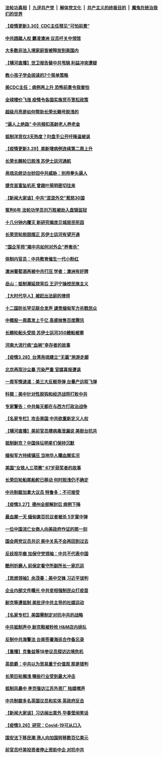 

####  [法轮功真相](../../../../basic/blob/master/README.md?t=03310031) &nbsp;|&nbsp; [九评共产党](../../../../9ping.md/blob/master/README.md?t=03310031) &nbsp;|&nbsp; [解体党文化](../../../../jtdwh.md/blob/master/README.md?t=03310031)  &nbsp;|&nbsp; [共产主义的终极目的](../../../../gczydzjmd.md/blob/master/README.md?t=03310031) &nbsp;|&nbsp; [魔鬼在统治我们的世界](../../../../mgztzwmdsj.md/blob/master/README.md?t=03310031) 

#### [【疫情更新3.30】CDC主任预见“可怕前景”](../pages/nf4514/n12845486.md?t=03310031) 

#### [中共践踏人权 霸凌澳洲 议员吁关中领馆](../pages/nf4514/n12844362.md?t=03310031) 

#### [大多数非法入境家庭皆被释放到美国内](../pages/nf4514/n12844824.md?t=03310031) 

#### [【横河直播】世卫报告替中共甩锅 利益冲突遭疑](../pages/nf4514/n12844409.md?t=03310031) 

#### [教小孩子学会阅读的7个简单策略](../pages/nf4514/n12843449.md?t=03310031) 

#### [美CDC主任：病例再上升 恐怖前景令我害怕](../pages/nf4514/n12844196.md?t=03310031) 

#### [全球楼价飞涨 疫情令各国实施货币宽松政策](../pages/nf4514/n12844498.md?t=03310031) 

#### [超级月亮是如何帮助长荣长赐号脱浅的](../pages/nf4514/n12844130.md?t=03310031) 

#### [“逼人上绝路” 中共频扣高龄老人养老金](../pages/nf4514/n12844005.md?t=03310031) 

#### [抵制洋货仅3天热度？叼盘手公开吁降温被讽](../pages/nf4514/n12843950.md?t=03310031) 

#### [【疫情更新3.29】美新增病例连续第二周上升](../pages/nf4514/n12842865.md?t=03310031) 

#### [长荣长赐轮已脱浅 苏伊士运河通航](../pages/nf4514/n12843547.md?t=03310031) 

#### [帛琉总统访台妙回中共威胁：别用拳头逼人](../pages/nf4514/n12843532.md?t=03310031) 

#### [捷克首富坠机死 曾跟叶简明密切往来](../pages/nf4514/n12843194.md?t=03310031) 

#### [【新闻大家谈】中共“混混外交”惹怒30国](../pages/nf4514/n12843389.md?t=03310031) 

#### [冤判6年 法轮功学员刘万胜被劫入盘锦监狱](../pages/nf4514/n12841327.md?t=03310031) 

#### [十几分钟内覆灭 新研究揭庞贝城居民死因](../pages/nf4514/n12840187.md?t=03310031) 

#### [长荣货轮脱困摆正 苏伊士运河有望开通](../pages/nf4514/n12842308.md?t=03310031) 

#### [“国企军师”揭中共如何对外企“养套杀”](../pages/nf4514/n12841655.md?t=03310031) 

#### [体制内官员：中共教育催生一代小粉红](../pages/nf4514/n12841964.md?t=03310031) 

#### [澳洲葡萄酒再被中共打压 学者：澳洲有好牌](../pages/nf4514/n12841754.md?t=03310031) 

#### [岳山：抵制潮延烧背后 王沪宁操控民族主义](../pages/nf4514/n12840585.md?t=03310031) 

#### [【大时代华人】被赶出法庭的律师](../pages/nf4514/n12838887.md?t=03310031) 

#### [十二国防长罕见联合发声 谴责缅甸军方杀戮民众](../pages/nf4514/n12841433.md?t=03310031) 

#### [中概股一周蒸发上千亿 高盛抛售百度腾讯](../pages/nf4514/n12841318.md?t=03310031) 

#### [长赐轮船头受损 苏伊士运河350艘船被塞](../pages/nf4514/n12841335.md?t=03310031) 

#### [河南大流行病“血祸”幸存者的故事](../pages/nf4514/n12841040.md?t=03310031) 

#### [【疫情3.28】台湾帛琉建立“无菌”旅游走廊](../pages/nf4514/n12840844.md?t=03310031) 

#### [北京再现沙尘暴 污染严重 官媒喜报遭讽](../pages/nf4514/n12840743.md?t=03310031) 

#### [一周军情速递：美三大反舰导弹 台量产远程飞弹](../pages/nf4514/n12839991.md?t=03310031) 

#### [科顿：美中针对性脱钩和经济战将打败中共](../pages/nf4514/n12826037.md?t=03310031) 

#### [专家警告：中共每天都在与西方打政治战争](../pages/nf4514/n12840519.md?t=03310031) 

#### [【名家专栏】攻击美国 中共欲重新定义人权](../pages/nf4514/n12839676.md?t=03310031) 

#### [【横河直播】美前官员撑病毒泄漏说 美挺台抗共](../pages/nf4514/n12840316.md?t=03310031) 

#### [抵制耐克？中国体坛明星们保持沉默](../pages/nf4514/n12840070.md?t=03310031) 

#### [缅甸军方持续镇压 当地华人曝血腥实况](../pages/nf4514/n12840240.md?t=03310031) 

#### [美国“女铁人三项赛” 67岁获奖者的故事](../pages/nf4514/n12839975.md?t=03310031) 

#### [长荣巨轮船尾船舵已移动 何时脱浅仍不确定](../pages/nf4514/n12839925.md?t=03310031) 

#### [中共制裁加拿大议员 特鲁多：不可接受](../pages/nf4514/n12840121.md?t=03310031) 

#### [【疫情3.27】德州全部解封后 病例下降](../pages/nf4514/n12839530.md?t=03310031) 

#### [最血腥一天 缅甸逾百抗议者被杀 5岁童中弹](../pages/nf4514/n12839769.md?t=03310031) 

#### [一位中国流亡女商人向美政府作证的那一刻](../pages/nf4514/n12838983.md?t=03310031) 

#### [国会两党议员共识 美中关系不会再回到过去](../pages/nf4514/n12839084.md?t=03310031) 

#### [反歧视华裔 加保守党领袖：中共不代表中国](../pages/nf4514/n12839031.md?t=03310031) 

#### [酷刑折磨人 前保定看守所副所长一家厄运](../pages/nf4514/n12837990.md?t=03310031) 

#### [【思想领袖】余茂春：美中交锋 习近平误判](../pages/nf4514/n12835666.md?t=03310031) 

#### [企业内部文件曝光 中共变相强制民众打疫苗](../pages/nf4514/n12838716.md?t=03310031) 

#### [耐克等遭抵制 美批评中共主导的社媒运动](../pages/nf4514/n12838639.md?t=03310031) 

#### [【名家专栏】美国需制定对抗中共的战略](../pages/nf4514/n12837812.md?t=03310031) 

#### [中共抵制声中 耐克鞋被秒抢 H&M店内排队](../pages/nf4514/n12838464.md?t=03310031) 

#### [反制中共海警法 台美签署海巡合作备忘录](../pages/nf4514/n12837667.md?t=03310031) 

#### [【重播】克鲁兹等18参议员探访边境危机](../pages/nf4514/n12837731.md?t=03310031) 

#### [英勋爵：中共以为贸易重于价值观 那是错判](../pages/nf4514/n12838181.md?t=03310031) 

#### [长荣巨轮搁浅 哪些行业受到最大冲击](../pages/nf4514/n12838295.md?t=03310031) 

#### [抵制风暴中 李克强访江苏外资厂 陆媒噤声](../pages/nf4514/n12838086.md?t=03310031) 

#### [中共制裁多名英国议员和实体 英政府反击](../pages/nf4514/n12837577.md?t=03310031) 

#### [【新闻大家谈】习访闽出意外 华春莹闹笑话](../pages/nf4514/n12836598.md?t=03310031) 

#### [【疫情3.26】研究：Covid-19可从口入](../pages/nf4514/n12837566.md?t=03310031) 

#### [国安法下移民潮 港人向加国转移数百亿美元](../pages/nf4514/n12837170.md?t=03310031) 

#### [前官员吁美投资者停止资助中企 对抗中共](../pages/nf4514/n12836627.md?t=03310031) 


